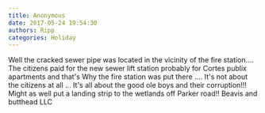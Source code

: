 ```yaml
---
title: Anonymous
date: 2017-05-24 19:54:30
authors: Ripp
categories: Holiday
---
```


 Well the cracked sewer pipe was located in the vicinity of the fire station....
The citizens paid for the new sewer lift station probably for Cortes publix apartments and that's Why the fire station was put there .... It's not about the citizens at all ... It's all about the good ole boys and their corruption!!!
Might as well put a landing strip to the wetlands off Parker road!! 
Beavis and butthead LLC